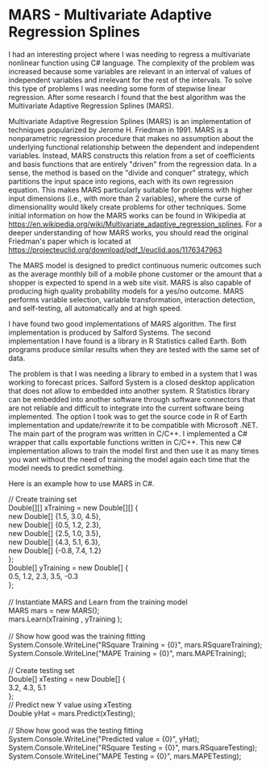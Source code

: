 # MARS - Multivariate Adaptive Regression Splines

I had an interesting project where I was needing to regress a multivariate nonlinear function using C# language. The complexity of the problem was increased because some variables are relevant in an interval of values of independent variables and irrelevant for the rest of the intervals. To solve this type of problems I was needing some form of stepwise linear regression. After some research I found that the best algorithm was the Multivariate Adaptive Regression Splines (MARS).

Multivariate Adaptive Regression Splines (MARS) is an implementation of techniques popularized by Jerome H. Friedman in 1991. MARS is a nonparametric regression procedure that makes no assumption about the underlying functional relationship between the dependent and independent variables. Instead, MARS constructs this relation from a set of coefficients and basis functions that are entirely "driven" from the regression data. In a sense, the method is based on the "divide and conquer" strategy, which partitions the input space into regions, each with its own regression equation. This makes MARS particularly suitable for problems with higher input dimensions (i.e., with more than 2 variables), where the curse of dimensionality would likely create problems for other techniques. Some initial information on how the MARS works can be found in Wikipedia at <u>https://en.wikipedia.org/wiki/Multivariate_adaptive_regression_splines</u>. For a deeper understanding of how MARS works, you should read the original Friedman's paper which is located at <u>https://projecteuclid.org/download/pdf_1/euclid.aos/1176347963</u>

The MARS model is designed to predict continuous numeric outcomes such as the average monthly bill of a mobile phone customer or the amount that a shopper is expected to spend in a web site visit. MARS is also capable of producing high quality probability models for a yes/no outcome. MARS performs variable selection, variable transformation, interaction detection, and self-testing, all automatically and at high speed.

I have found two good implementations of MARS algorithm. The first implementation is produced by Salford Systems. The second implementation I have found is a library in R Statistics called Earth. Both programs produce similar results when they are tested with the same set of data.

The problem is that I was needing a library to embed in a system that I was working to forecast prices. Salford System is a closed desktop application that does not allow to embedded into another system. R Statistics library can be embedded into another software through software connectors that are not reliable and difficult to integrate into the current software being implemented. The option I took was to get the source code in R of Earth implementation and update/rewrite it to be compatible with Microsoft .NET. The main part of the program was written in C/C++. I implemented a C# wrapper that calls exportable functions written in C/C++. This new C# implementation allows to train the model first and then use it as many times you want without the need of training the model again each time that the model needs to predict something.

Here is an example how to use MARS in C#.

// Create training set</br>
Double[][] xTraining = new Double[][] {</br>
   new Double[] {1.5, 3.0, 4.5},</br>
   new Double[] {0.5, 1.2, 2.3},</br>
   new Double[] {2.5, 1.0, 3.5},</br>
   new Double[] {4.3, 5.1, 6.3},</br>
   new Double[] {-0.8, 7.4, 1.2}</br>
};</br>
Double[] yTraining = new Double[] {</br>
   0.5, 1.2, 2.3, 3.5, -0.3</br>
};</br>
</br>
// Instantiate MARS and Learn from the training model</br>
MARS mars = new MARS();</br>
mars.Learn(xTraining , yTraining );</br>
</br>
// Show how good was the training fitting</br>
System.Console.WriteLine("RSquare Training = {0}", mars.RSquareTraining);</br>
System.Console.WriteLine("MAPE Training = {0}", mars.MAPETraining);</br>
</br>
// Create testing set</br>
Double[] xTesting = new Double[] {</br>
   3.2, 4.3, 5.1</br>
};</br>
// Predict new Y value using xTesting </br>
Double yHat = mars.Predict(xTesting);</br>
</br>
// Show how good was the testing fitting</br>
System.Console.WriteLine("Predicted value = {0}", yHat);</br>
System.Console.WriteLine("RSquare Testing = {0}", mars.RSquareTesting);</br>
System.Console.WriteLine("MAPE Testing    = {0}", mars.MAPETesting);</br>
</br>


